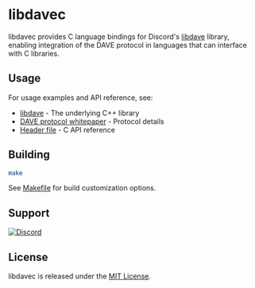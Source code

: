 # libdavec

libdavec provides C language bindings for Discord's [libdave](https://github.com/discord/libdave) library, enabling integration of the DAVE protocol in languages that can interface with C libraries.

## Usage

For usage examples and API reference, see:
- [libdave](https://github.com/discord/libdave) - The underlying C++ library
- [DAVE protocol whitepaper](https://daveprotocol.com) - Protocol details
- [Header file](include/libdavec.h) - C API reference

## Building

```bash
make
```

See [Makefile](Makefile) for build customization options.

## Support

<a href="https://discord.gg/meaSHTGyUH"><img src="https://discord.com/api/guilds/988888771187581010/widget.png?style=banner2" alt="Discord"></a>

## License

libdavec is released under the [MIT License](LICENSE.md).

